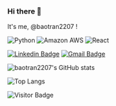 ### Hi there 👋
It's me, @baotran2207 !

![Python](https://img.shields.io/badge/-Python-black?style=flat-square&logo=Python)
![Amazon AWS](https://img.shields.io/badge/Amazon%20AWS-232F3E?style=flat-square&logo=amazon-aws)
![React](https://img.shields.io/badge/-React-black?style=flat-square&logo=react)
 

[![Linkedin Badge](https://img.shields.io/badge/LinkedIn-0077B5?style=for-the-badge&logo=linkedin&logoColor=white&link=https://www.linkedin.com/in/bao-tran-a33276b6/)](https://www.linkedin.com/in/bao-tran-a33276b6/)
[![Gmail Badge](https://img.shields.io/badge/Gmail-D14836?style=for-the-badge&logo=gmail&logoColor=white&link=mailto:tranthanhbao2207@gmail.com)](mailto:tranthanhbao2207@gmail.com)

![baotran2207's GitHub stats](https://github-readme-stats.vercel.app/api?username=baotran2207&count_private=true)

![Top Langs](https://github-readme-stats.vercel.app/api/top-langs/?username=aemmadi&hide=TeX&layout=compact)

![Visitor Badge](https://visitor-badge.laobi.icu/badge?page_id=aemmadi.aemmadi)
